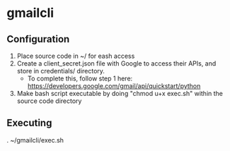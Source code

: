 # gmailcli

## Configuration
1. Place source code in ~/ for eash access
2. Create a client_secret.json file with Google to access their APIs, and store in credentials/ directory.
	- To complete this, follow step 1 here: https://developers.google.com/gmail/api/quickstart/python
3. Make bash script executable by doing "chmod u+x exec.sh" within the source code directory  

## Executing
. ~/gmailcli/exec.sh

